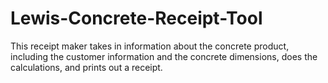 # Lewis-Concrete-Receipt-Tool
This receipt maker takes in information about the concrete product, including the customer information and the concrete dimensions, does the calculations, and prints out a receipt. 

